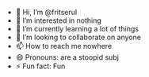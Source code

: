 - 👋 Hi, I’m @fritserul
- 👀 I’m interested in nothing
- 🌱 I’m currently learning a lot of things
- 💞️ I’m looking to collaborate on anyone
- 📫 How to reach me nowhere
- 😄 Pronouns: are a stoopid subj
- ⚡ Fun fact: Fun

<!---
fritserul/fritserul is a ✨ special ✨ repository because its `README.md` (this file) appears on your GitHub profile.
You can click the Preview link to take a look at your changes.
--->
